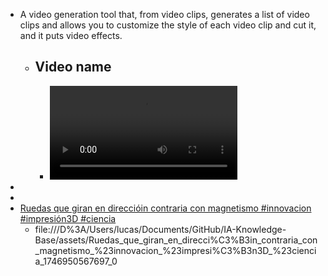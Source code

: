 - A video generation tool that, from video clips, generates a list of video clips and allows you to customize the style of each video clip and cut it, and it puts video effects.
	- ## Video name
		- ![2025-05-11_09-40-08.mp4](../assets/2025-05-11_09-40-08_1746949237958_0.mp4)
-
-
- [Ruedas que giran en direccióin contraria con magnetismo #innovacion #impresión3D #ciencia](../assets/Ruedas_que_giran_en_direccióin_contraria_con_magnetismo_#innovacion_#impresión3D_#ciencia_1746950567697_0)
	- file:///D%3A/Users/lucas/Documents/GitHub/IA-Knowledge-Base/assets/Ruedas_que_giran_en_direcci%C3%B3in_contraria_con_magnetismo_%23innovacion_%23impresi%C3%B3n3D_%23ciencia_1746950567697_0